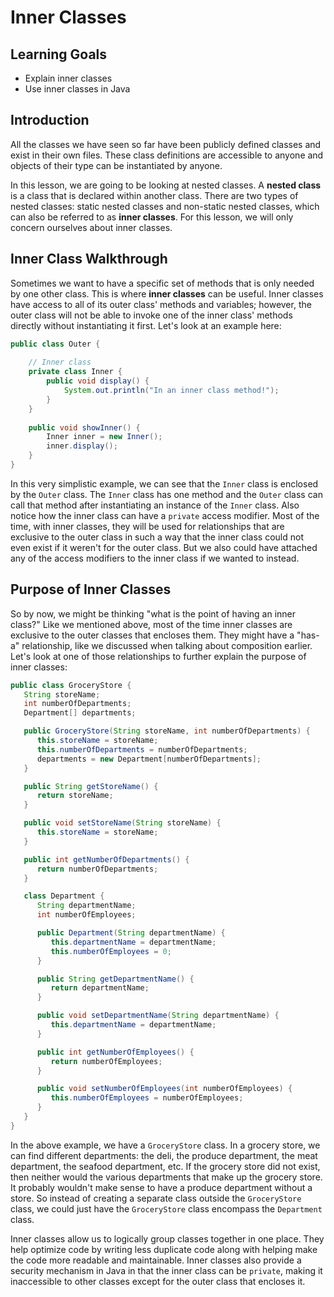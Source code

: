 # Inner Classes

## Learning Goals

- Explain inner classes
- Use inner classes in Java

## Introduction

All the classes we have seen so far have been publicly defined classes and
exist in their own files. These class definitions are accessible to anyone
and objects of their type can be instantiated by anyone.

In this lesson, we are going to be looking at nested classes. A **nested class**
is a class that is declared within another class. There are two types of
nested classes: static nested classes and non-static nested classes, which can
also be referred to as **inner classes**. For this lesson, we will only concern
ourselves about inner classes.

## Inner Class Walkthrough

Sometimes we want to have a specific set of methods that is only needed by one
other class. This is where **inner classes** can be useful. Inner classes have
access to all of its outer class' methods and variables; however, the outer
class will not be able to invoke one of the inner class' methods directly
without instantiating it first. Let's look at an example here:

```java
public class Outer {
    
    // Inner class
    private class Inner {
        public void display() {
            System.out.println("In an inner class method!");
        }
    }
    
    public void showInner() {
        Inner inner = new Inner();
        inner.display();
    }
}
```

In this very simplistic example, we can see that the `Inner` class is enclosed
by the `Outer` class. The `Inner` class has one method and the `Outer` class
can call that method after instantiating an instance of the `Inner` class. Also
notice how the inner class can have a `private` access modifier. Most of the
time, with inner classes, they will be used for relationships that are
exclusive to the outer class in such a way that the inner class could not even
exist if it weren't for the outer class. But we also could have attached any of
the access modifiers to the inner class if we wanted to instead.

## Purpose of Inner Classes

So by now, we might be thinking "what is the point of having an inner class?"
Like we mentioned above, most of the time inner classes are exclusive to the
outer classes that encloses them. They might have a "has-a" relationship, like
we discussed when talking about composition earlier. Let's look at one of those
relationships to further explain the purpose of inner classes:

```java
public class GroceryStore {
   String storeName;
   int numberOfDepartments;
   Department[] departments;

   public GroceryStore(String storeName, int numberOfDepartments) {
      this.storeName = storeName;
      this.numberOfDepartments = numberOfDepartments;
      departments = new Department[numberOfDepartments];
   }

   public String getStoreName() {
      return storeName;
   }

   public void setStoreName(String storeName) {
      this.storeName = storeName;
   }

   public int getNumberOfDepartments() {
      return numberOfDepartments;
   }

   class Department {
      String departmentName;
      int numberOfEmployees;

      public Department(String departmentName) {
         this.departmentName = departmentName;
         this.numberOfEmployees = 0;
      }

      public String getDepartmentName() {
         return departmentName;
      }

      public void setDepartmentName(String departmentName) {
         this.departmentName = departmentName;
      }

      public int getNumberOfEmployees() {
         return numberOfEmployees;
      }

      public void setNumberOfEmployees(int numberOfEmployees) {
         this.numberOfEmployees = numberOfEmployees;
      }
   }
}
```

In the above example, we have a `GroceryStore` class. In a grocery store, we can
find different departments: the deli, the produce department, the meat
department, the seafood department, etc. If the grocery store did not exist,
then neither would the various departments that make up the grocery store. It
probably wouldn't make sense to have a produce department without a store. So
instead of creating a separate class outside the `GroceryStore` class, we could
just have the `GroceryStore` class encompass the `Department` class.

Inner classes allow us to logically group classes together in one place. They
help optimize code by writing less duplicate code along with helping
make the code more readable and maintainable. Inner classes also provide a
security mechanism in Java in that the inner class can be `private`, making it
inaccessible to other classes except for the outer class that encloses it.
